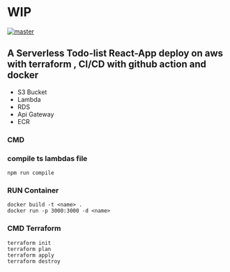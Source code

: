 # WIP
[![master](https://github.com/Adrien35240/serverless-todo-list/actions/workflows/main.yml/badge.svg?branch=master)](https://github.com/Adrien35240/serverless-todo-list/actions/workflows/main.yml)
## A Serverless Todo-list React-App deploy on aws with terraform , CI/CD with github action and docker
 - S3 Bucket
 - Lambda
 - RDS
 - Api Gateway
 - ECR 
 
 
### CMD
### compile ts lambdas file
    npm run compile
### RUN Container
    docker build -t <name> .
    docker run -p 3000:3000 -d <name>
### CMD Terraform
    terraform init
    terraform plan
    terraform apply
    terraform destroy